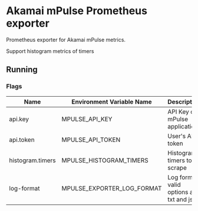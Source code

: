 # Akamai mPulse Prometheus exporter

Prometheus exporter for Akamai mPulse metrics.

Support histogram metrics of timers

## Running
### Flags

Name                   | Environment Variable Name            | Description
-----------------------|--------------------------------------|-----------------
api.key                | MPULSE_API_KEY                       | API Key of mPulse application
api.token              | MPULSE_API_TOKEN                     | User's API token
histogram.timers       | MPULSE_HISTOGRAM_TIMERS              | Histogram timers to scrape
log-format             | MPULSE_EXPORTER_LOG_FORMAT           | Log format, valid options are txt and json
